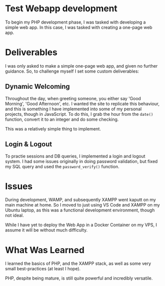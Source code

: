 # Test Webapp development
To begin my PHP development phase, I was tasked with developing a simple web app.
In this case, I was tasked with creating a one-page web app.

# Deliverables
I was only asked to make a simple one-page web app, and given no further guidance.
So, to challenge myself I set some custom deliverables:

## Dynamic Welcoming
Throughout the day, when greeting someone, you either say 'Good Morning', 'Good Afternoon', etc.
I wanted the site to replicate this behaviour, and this is something I have implemented into some of my personal projects, though in JavaScript.
To do this, I grab the hour from the `date()` function, convert it to an integer and do some checking.

This was a relatively simple thing to implement.

## Login & Logout
To practie sessions and DB queries, I implemented a login and logout system.
I had some issues originally in doing password validation, but fixed my SQL query and used the `password_verify()` function.

# Issues
During development, WAMP, and subsequently XAMPP went kaputt on my main machine at home.
So I moved to just using VS Code and XAMPP on my Ubuntu laptop, as this was a functional development environment, though not ideal.

While I have yet to deploy the Web App in a Docker Container on my VPS, I assume it will be without much difficulty.

# What Was Learned
I learned the basics of PHP, and the XAMPP stack, as well as some very small best-practices (at least I hope).

PHP, despite being mature, is still quite powerful and incredibly versatile.
